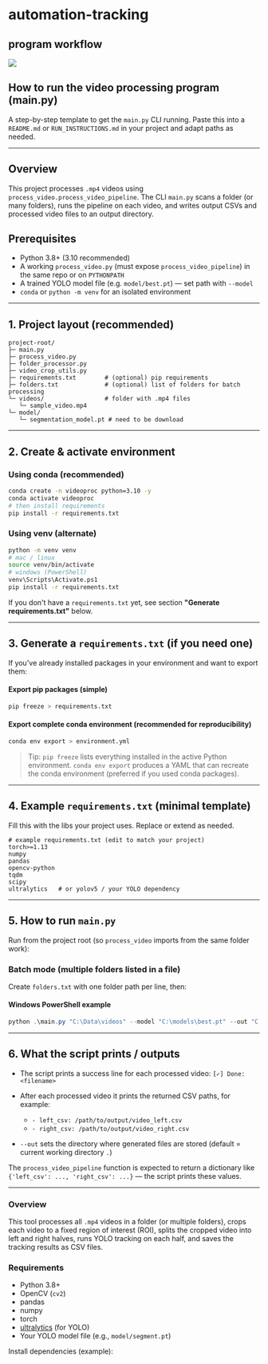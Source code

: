 # automation-tracking

## program workflow

![](media/diagram(1).png)

## How to run the video processing program (main.py)

A step-by-step template to get the `main.py` CLI running. Paste this into a `README.md` or `RUN_INSTRUCTIONS.md` in your project and adapt paths as needed.

---

## Overview

This project processes `.mp4` videos using `process_video.process_video_pipeline`. The CLI `main.py` scans a folder (or many folders), runs the pipeline on each video, and writes output CSVs and processed video files to an output directory.

## Prerequisites

* Python 3.8+ (3.10 recommended)
* A working `process_video.py` (must expose `process_video_pipeline`) in the same repo or on `PYTHONPATH`
* A trained YOLO model file (e.g. `model/best.pt`) — set path with `--model`
* `conda` or `python -m venv` for an isolated environment

---

## 1. Project layout (recommended)

```
project-root/
├─ main.py
├─ process_video.py
├─ folder_processor.py
├─ video_crop_utils.py
├─ requirements.txt        # (optional) pip requirements
├─ folders.txt             # (optional) list of folders for batch processing
└─ videos/                 # folder with .mp4 files
   └─ sample_video.mp4
└─ model/              
   └─ segmentation_model.pt # need to be download
```

---

## 2. Create & activate environment

### Using conda (recommended)

```bash
conda create -n videoproc python=3.10 -y
conda activate videoproc
# then install requirements
pip install -r requirements.txt
```

### Using venv (alternate)

```bash
python -m venv venv
# mac / linux
source venv/bin/activate
# windows (PowerShell)
venv\Scripts\Activate.ps1
pip install -r requirements.txt
```

If you don't have a `requirements.txt` yet, see section **"Generate requirements.txt"** below.

---

## 3. Generate a `requirements.txt` (if you need one)

If you've already installed packages in your environment and want to export them:

#### Export pip packages (simple)

```bash
pip freeze > requirements.txt
```

#### Export complete conda environment (recommended for reproducibility)

```bash
conda env export > environment.yml
```

> Tip: `pip freeze` lists everything installed in the active Python environment. `conda env export` produces a YAML that can recreate the conda environment (preferred if you used conda packages).

---

## 4. Example `requirements.txt` (minimal template)

Fill this with the libs your project uses. Replace or extend as needed.

```
# example requirements.txt (edit to match your project)
torch>=1.13
numpy
pandas
opencv-python
tqdm
scipy
ultralytics   # or yolov5 / your YOLO dependency
```

---

## 5. How to run `main.py`

Run from the project root (so `process_video` imports from the same folder work):

### Batch mode (multiple folders listed in a file)

Create `folders.txt` with one folder path per line, then:

#### Windows PowerShell example

```powershell
python .\main.py "C:\Data\videos" --model "C:\models\best.pt" --out "C:\Data\processed"
```

---

## 6. What the script prints / outputs

* The script prints a success line for each processed video: `[✓] Done: <filename>`
* After each processed video it prints the returned CSV paths, for example:

  * `- left_csv: /path/to/output/video_left.csv`
  * `- right_csv: /path/to/output/video_right.csv`
* `--out` sets the directory where generated files are stored (default = current working directory `.`)

The `process_video_pipeline` function is expected to return a dictionary like `{'left_csv': ..., 'right_csv': ...}` — the script prints these values.

---



### Overview

This tool processes all `.mp4` videos in a folder (or multiple folders), crops each video to a fixed region of interest (ROI), splits the cropped video into left and right halves, runs YOLO tracking on each half, and saves the tracking results as CSV files.

### Requirements

- Python 3.8+
- OpenCV (`cv2`)
- pandas
- numpy
- torch
- [ultralytics](https://github.com/ultralytics/ultralytics) (for YOLO)
- Your YOLO model file (e.g., `model/segment.pt`)

Install dependencies (example):
